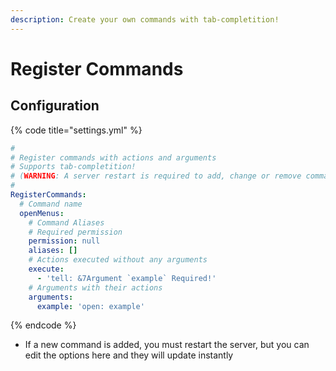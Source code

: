 ```yaml
---
description: Create your own commands with tab-completition!
---
```


# Register Commands

## Configuration

{% code title="settings.yml" %}
```yaml
#
# Register commands with actions and arguments
# Supports tab-completition!
# (WARNING: A server restart is required to add, change or remove commands)
#
RegisterCommands:
  # Command name
  openMenus:
    # Command Aliases
    # Required permission
    permission: null
    aliases: []
    # Actions executed without any arguments
    execute:
      - 'tell: &7Argument `example` Required!'
    # Arguments with their actions
    arguments:
      example: 'open: example'
```
{% endcode %}

* If a new command is added, you must restart the server, but you can edit the options here and they will update instantly

